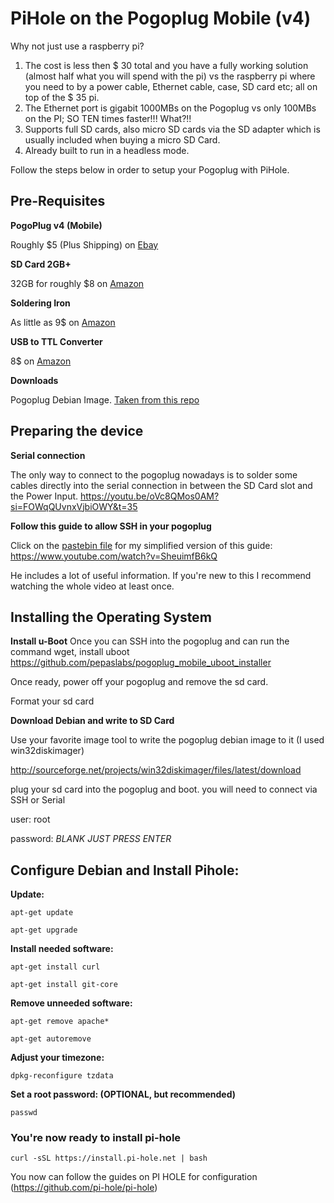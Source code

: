 # PiHole on the Pogoplug Mobile (v4)

Why not just use a raspberry pi? 
1. The cost is less then $ 30 total and you have a fully working solution (almost half what you will spend with the pi) vs the raspberry pi where you need to by a power cable, Ethernet cable, case, SD card etc; all on top of the $ 35 pi. 
2. The Ethernet port is gigabit 1000MBs on the Pogoplug vs only 100MBs on the PI; SO TEN times faster!!! What?!!
3. Supports full SD cards, also micro SD cards via the SD adapter which is usually included when buying a micro SD Card. 
4. Already built to run in a headless mode.

Follow the steps below in order to setup your Pogoplug with PiHole.

## Pre-Requisites 

**PogoPlug v4 (Mobile)**

Roughly $5 (Plus Shipping) on [Ebay](https://www.ebay.com/itm/255982127104?mkcid=16&mkevt=1&mkrid=711-127632-2357-0&ssspo=PLV6qj2zTxa&sssrc=2047675&ssuid=Cjy1FHrMT0W&widget_ver=artemis&media=COPY)

**SD Card 2GB+**

32GB for roughly $8 on [Amazon](https://a.co/d/bqeT9nw)

**Soldering Iron**

As little as 9$ on [Amazon](https://a.co/d/6p36Kf7)

**USB to TTL Converter**

8$ on [Amazon](https://a.co/d/73xEUBs)

**Downloads**

Pogoplug Debian Image. [Taken from this repo](https://github.com/pepaslabs/pogoplug-v4-bodhi-rootfs-debian)

## Preparing the device

**Serial connection**

The only way to connect to the pogoplug nowadays is to solder some cables directly into the serial connection in between the SD Card slot and the Power Input.
https://youtu.be/oVc8QMos0AM?si=FOWqQUvnxVjbiOWY&t=35

**Follow this guide to allow SSH in your pogoplug**

Click on the [pastebin file](/pastebin) for my simplified version of this guide:
https://www.youtube.com/watch?v=SheuimfB6kQ 

He includes a lot of useful information. If you're new to this I recommend watching the whole video at least once.

## Installing the Operating System

**Install u-Boot**
Once you can SSH into the pogoplug and can run the command wget, install uboot
https://github.com/pepaslabs/pogoplug_mobile_uboot_installer

Once ready, power off your pogoplug and remove the sd card.

Format your sd card

**Download Debian and write to SD Card**

Use your favorite image tool to write the pogoplug debian image to it (I used win32diskimager) 

http://sourceforge.net/projects/win32diskimager/files/latest/download

plug your sd card into the pogoplug and boot. you will need to connect via SSH or Serial

user: root

password: _BLANK JUST PRESS ENTER_

## Configure Debian and Install Pihole:

**Update:**

`apt-get update`

`apt-get upgrade`

**Install needed software:**

`apt-get install curl`

`apt-get install git-core`

**Remove unneeded software:**

`apt-get remove apache*`

`apt-get autoremove`

**Adjust your timezone:**

`dpkg-reconfigure tzdata`

**Set a root password: (OPTIONAL, but recommended)**

`passwd`


### You're now ready to install pi-hole

`curl -sSL https://install.pi-hole.net | bash`

You now can follow the guides on PI HOLE for configuration (https://github.com/pi-hole/pi-hole)


